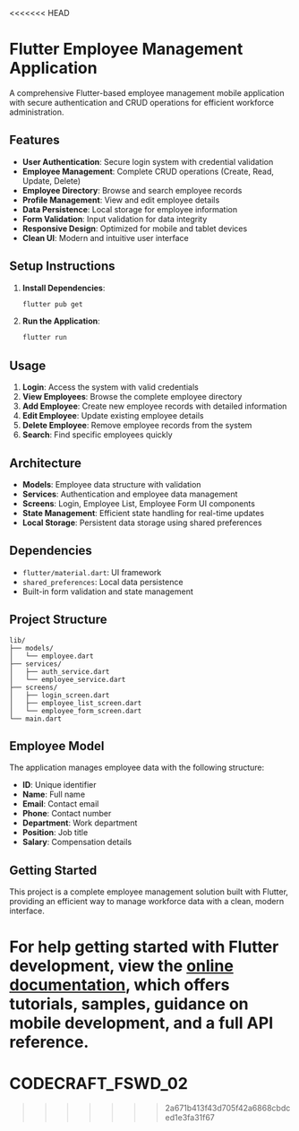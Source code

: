 <<<<<<< HEAD
# Flutter Employee Management Application

A comprehensive Flutter-based employee management mobile application with secure authentication and CRUD operations for efficient workforce administration.

## Features

- **User Authentication**: Secure login system with credential validation
- **Employee Management**: Complete CRUD operations (Create, Read, Update, Delete)
- **Employee Directory**: Browse and search employee records
- **Profile Management**: View and edit employee details
- **Data Persistence**: Local storage for employee information
- **Form Validation**: Input validation for data integrity
- **Responsive Design**: Optimized for mobile and tablet devices
- **Clean UI**: Modern and intuitive user interface

## Setup Instructions

1. **Install Dependencies**:
   ```bash
   flutter pub get
   ```

2. **Run the Application**:
   ```bash
   flutter run
   ```

## Usage

1. **Login**: Access the system with valid credentials
2. **View Employees**: Browse the complete employee directory
3. **Add Employee**: Create new employee records with detailed information
4. **Edit Employee**: Update existing employee details
5. **Delete Employee**: Remove employee records from the system
6. **Search**: Find specific employees quickly

## Architecture

- **Models**: Employee data structure with validation
- **Services**: Authentication and employee data management
- **Screens**: Login, Employee List, Employee Form UI components
- **State Management**: Efficient state handling for real-time updates
- **Local Storage**: Persistent data storage using shared preferences

## Dependencies

- `flutter/material.dart`: UI framework
- `shared_preferences`: Local data persistence
- Built-in form validation and state management

## Project Structure

```
lib/
├── models/
│   └── employee.dart
├── services/
│   ├── auth_service.dart
│   └── employee_service.dart
├── screens/
│   ├── login_screen.dart
│   ├── employee_list_screen.dart
│   └── employee_form_screen.dart
└── main.dart
```

## Employee Model

The application manages employee data with the following structure:
- **ID**: Unique identifier
- **Name**: Full name
- **Email**: Contact email
- **Phone**: Contact number
- **Department**: Work department
- **Position**: Job title
- **Salary**: Compensation details

## Getting Started

This project is a complete employee management solution built with Flutter, providing an efficient way to manage workforce data with a clean, modern interface.

For help getting started with Flutter development, view the
[online documentation](https://docs.flutter.dev/), which offers tutorials,
samples, guidance on mobile development, and a full API reference.
=======
# CODECRAFT_FSWD_02
>>>>>>> 2a671b413f43d705f42a6868cbdced1e3fa31f67
